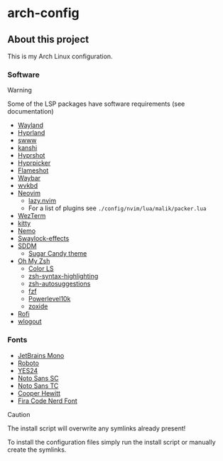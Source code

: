 # arch-config
## About this project
This is my Arch Linux configuration.

### Software

> [!WARNING]
> Some of the LSP packages have software requirements (see documentation)

- [Wayland](https://wayland.freedesktop.org/)
- [Hyprland](https://hyprland.org/)
- [swww](https://github.com/LGFae/swww)
- [kanshi](https://sr.ht/~emersion/kanshi/)
- [Hyprshot](https://github.com/Gustash/Hyprshot)
- [Hyprpicker](https://github.com/hyprwm/hyprpicker)
- [Flameshot](https://github.com/flameshot-org/flameshot/releases)
- [Waybar](https://github.com/Alexays/Waybar)
- [wvkbd](https://github.com/jjsullivan5196/wvkbd)
- [Neovim](https://neovim.io/)
    - [lazy.nvim](https://github.com/folke/lazy.nvim)
    - For a list of plugins see `./config/nvim/lua/malik/packer.lua`
- [WezTerm](https://wezfurlong.org/wezterm/)
- [kitty](https://sw.kovidgoyal.net/kitty/)
- [Nemo](https://github.com/linuxmint/nemo)
- [Swaylock-effects](https://github.com/mortie/swaylock-effects)
- [SDDM](https://github.com/sddm/sddm)
    - [Sugar Candy theme](https://github.com/Kangie/sddm-sugar-candy)
- [Oh My Zsh](https://ohmyz.sh/)
    - [Color LS](https://github.com/athityakumar/colorls)
    - [zsh-syntax-highlighting](https://github.com/zsh-users/zsh-syntax-highlighting)
    - [zsh-autosuggestions](https://github.com/zsh-users/zsh-autosuggestions)
    - [fzf](https://github.com/junegunn/fzf.git)
    - [Powerlevel10k](https://github.com/romkatv/powerlevel10k)
    - [zoxide](https://github.com/ajeetdsouza/zoxide)
- [Rofi](https://github.com/lbonn/rofi)
- [wlogout](https://github.com/ArtsyMacaw/wlogout)

### Fonts
- [JetBrains Mono](https://www.jetbrains.com/lp/mono/)
- [Roboto](https://fonts.google.com/specimen/Roboto)
- [YES24](https://www.yes24.com/campaign/00_corp/2019/0930Yesfont.aspx)
- [Noto Sans SC](https://fonts.google.com/noto/specimen/Noto+Sans+SC)
- [Noto Sans TC](https://fonts.google.com/noto/specimen/Noto+Sans+TC)
- [Cooper Hewitt](https://www.cooperhewitt.org/open-source-at-cooper-hewitt/cooper-hewitt-the-typeface-by-chester-jenkins/)
- [Fira Code Nerd Font](https://github.com/ryanoasis/nerd-fonts/tree/master/patched-fonts/FiraCode)

> [!CAUTION]
> The install script will overwrite any symlinks already present!

To install the configuration files simply run the install script or manually create the symlinks.
